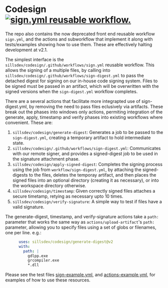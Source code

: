 # Codesign [![sign.yml reusable workflow.](https://github.com/sillsdev/codesign/actions/workflows/sign-example.yml/badge.svg)](https://github.com/sillsdev/codesign/actions/workflows/sign-example.yml)

The repo also contains the now deprecated front end reusable workflow `sign.yml`, and the actions and subworkflow that implement it along with tests/examples showing how to use them. These are effectively halting development at v2.1.

The simplest interface is the `sillsdev/codesign/.github/workflows/sign.yml` reusable workflow. This allows the signing of a multiple files, by calling into `sillsdev/codesign/.github/workflows/sign-digest.yml` to pass the detached digest for signing on our in-house code signing system. Files to be signed must be passed in an artifact, which will be overwritten with the signed versions when the `sign-digest.yml` workflow completes.

There are a several actions that facilitate more integrapted use of sign-digest.yml, by removing the need to pass files eclusively via artifacts. These break out the phases into windows only actions, permiting integration of the generate, apply, timestamp and verify phases into existing workflows where convenient. These are:

1. `sillsdev/codesign/generate-digest`: Generates a job to be passed to the `sign-digest.yml`, creating a temporary artifact to hold intermediate state.
2. `sillsdev/codesign/.github/workflows/sign-digest.yml`: Communicates with our remote signer, and provides a signed-digest job to be used in the signature attachment phase.
3. `sillsdev/codesign/apply-signed-digest`: Completes the signing process using the job from `workflow/sign-digest.yml`, by attaching the signed-digests to the files, deletes the temporay artifact, and then places the signed files into an optional directory (creating it as necessary), or into the workspace directory otherwise.
4. `sillsdev/codesign/timestamp`: Given correctly signed files attaches a secure timetamp, retying as necessary upto 10 times.
5. `sillsdev/codesign/verify-signature`: A simple way to test if files have a valid signature.

The generate-digest, timestamp, and verify-signature actions take a `path:` parameter that works the same way as `actions/upload-artifact`'s `path:` parameter, allowing you to specify files using a set of globs or filenames, one per line. e.g.:
```yaml
      uses: sillsdev/codesign/generate-digest@v2
      with:
        path: |
          gdlpp.exe
          grcompiler.exe
          *.dll
```

Please see the test files [sign-example.yml](https://github.com/sillsdev/codesign/blob/main/.github/workflows/sign-example.yml), and [actions-example.yml](https://github.com/sillsdev/codesign/blob/main/.github/workflows/actions-example.yml), for examples of how to use these resources.
